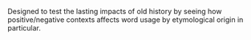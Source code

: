 Designed to test the lasting impacts of old history by seeing how positive/negative contexts affects word usage by etymological origin in particular.

